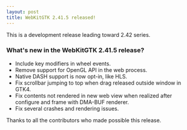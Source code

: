 ```yaml
---
layout: post
title: WebKitGTK 2.41.5 released!
---
```


This is a development release leading toward 2.42 series.

### What's new in the WebKitGTK 2.41.5 release?

 - Include key modifiers in wheel events.
 - Remove support for OpenGL API in the web process.
 - Native DASH support is now opt-in, like HLS.
 - Fix scrollbar jumping to top when drag released outside window in GTK4.
 - Fix contents not rendered in new web view when realized after configure
   and frame with DMA-BUF renderer.
 - Fix several crashes and rendering issues.

Thanks to all the contributors who made possible this release.
